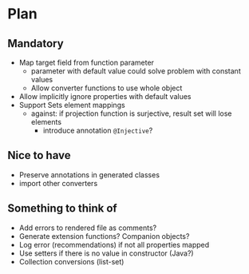 # Plan
## Mandatory
* Map target field from function parameter 
  * parameter with default value could solve problem with constant values
  * Allow converter functions to use whole object
* Allow implicitly ignore properties with default values
* Support Sets element mappings
  * against: if projection function is surjective, result set will lose elements
    * introduce annotation `@Injective`?

## Nice to have
* Preserve annotations in generated classes
* import other converters 

## Something to think of
* Add errors to rendered file as comments?
* Generate extension functions? Companion objects?
* Log error (recommendations) if not all properties mapped
* Use setters if there is no value in constructor (Java?)
* Collection conversions (list-set)

